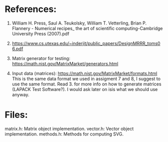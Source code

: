 # References:
1. William H. Press, Saul A. Teukolsky, William T. Vetterling, Brian P. Flannery - 
Numerical recipes_ the art of scientific computing-Cambridge University Press (2007).pdf

2. https://www.cs.utexas.edu/~inderjit/public_papers/DesignMRRR_toms06.pdf

3. Matrix generator for testing: https://math.nist.gov/MatrixMarket/generators.html

4. Input data (matrices): https://math.nist.gov/MatrixMarket/formats.html
This is the same data format we used in assigment 7 and 8, I suggest to use the same format. Read 3. for more info on how to generate matrices (LAPACK Test Software?). I would ask later on isis what we should use anyway.

# Files:

matrix.h: Matrix object implementation.
vector.h: Vector object implementation.
methods.h: Methods for computing SVG.
